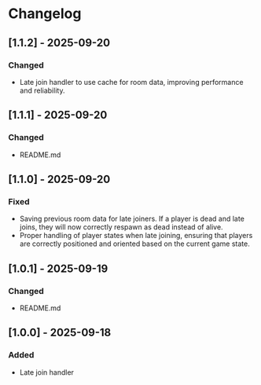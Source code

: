 # Changelog

## [1.1.2] - 2025-09-20

### Changed

- Late join handler to use cache for room data, improving performance and reliability.

## [1.1.1] - 2025-09-20

### Changed

- README.md

## [1.1.0] - 2025-09-20

### Fixed

- Saving previous room data for late joiners. If a player is dead and late joins, they will now correctly respawn as dead instead of alive.
- Proper handling of player states when late joining, ensuring that players are correctly positioned and oriented based on the current game state.

## [1.0.1] - 2025-09-19

### Changed

- README.md

## [1.0.0] - 2025-09-18

### Added

- Late join handler